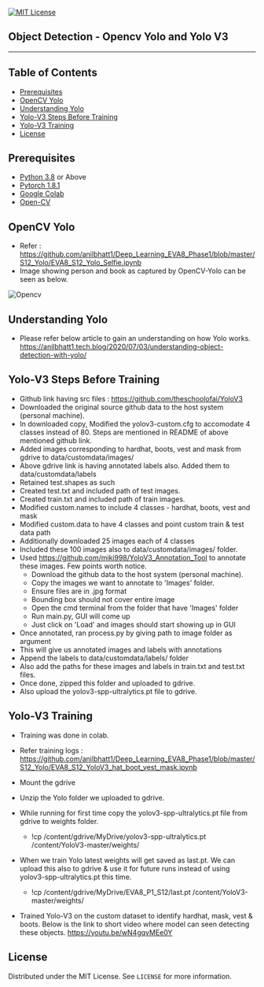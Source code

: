 
<!-- PROJECT SHIELDS -->
<!--
*** I'm using markdown "reference style" links for readability.
*** Reference links are enclosed in brackets [ ] instead of parentheses ( ).
*** See the bottom of this document for the declaration of the reference variables
*** for contributors-url, forks-url, etc. This is an optional, concise syntax you may use.
*** https://www.markdownguide.org/basic-syntax/#reference-style-links
-->
[![MIT License][license-shield]][license-url]

## Object Detection - Opencv Yolo and Yolo V3
________

<!-- TABLE OF CONTENTS -->
## Table of Contents

* [Prerequisites](#prerequisites)
* [OpenCV Yolo](#OpenCV-Yolo)
* [Understanding Yolo](#Understanding-Yolo)
* [Yolo-V3 Steps Before Training](#Yolo-V3-Steps-Before-Training)
* [Yolo-V3 Training](#Yolo-V3-Training)
* [License](#license)

## Prerequisites

* [Python 3.8](https://www.python.org/downloads/) or Above
* [Pytorch 1.8.1](https://pytorch.org/)  
* [Google Colab](https://colab.research.google.com/)
* [Open-CV](https://opencv.org/)

<!-- OpenCV-Yolo -->
## OpenCV Yolo

- Refer : https://github.com/anilbhatt1/Deep_Learning_EVA8_Phase1/blob/master/S12_Yolo/EVA8_S12_Yolo_Selfie.ipynb
- Image showing person and book as captured by OpenCV-Yolo can be seen as below.

![Opencv](https://github.com/anilbhatt1/Deep_Learning_EVA8_Phase1/blob/master/S12_Yolo/Yolo_Opencv_Selfie.png)


<!-- Understanding-Yolo -->
## Understanding Yolo

- Please refer below article to gain an understanding on how Yolo works.
https://anilbhatt1.tech.blog/2020/07/03/understanding-object-detection-with-yolo/

<!-- Yolo-V3-Steps-Before-Training -->
## Yolo-V3 Steps Before Training

- Github link having src files : https://github.com/theschoolofai/YoloV3
- Downloaded the original source github data to the host system (personal machine).
- In downloaded copy, Modified the yolov3-custom.cfg to accomodate 4 classes instead of 80. Steps are mentioned in README of above mentioned github link.
- Added images corresponding to hardhat, boots, vest and mask from gdrive to data/customdata/images/
- Above gdrive link is having annotated labels also. Added them to data/customdata/labels
- Retained test.shapes as such
- Created test.txt and included path of test images.
- Created train.txt and included path of train images.
- Modified custom.names to include 4 classes - hardhat, boots, vest and mask
- Modified custom.data to have 4 classes and point custom train & test data path
- Additionally downloaded 25 images each of 4 classes
- Included these 100 images also to data/customdata/images/ folder.
- Used https://github.com/miki998/YoloV3_Annotation_Tool to annotate these images. Few points worth notice.
    - Download the github data to the host system (personal machine).
    - Copy the images we want to annotate to 'Images' folder.
    - Ensure files are in .jpg format
    - Bounding box should not cover entire image
    - Open the cmd terminal from the folder that have 'Images' folder
    - Run main.py, GUI will come up
    - Just click on 'Load' and images should start showing up in GUI
- Once annotated, ran process.py by giving path to image folder as argument
- This will give us annotated images and labels with annotations
- Append the labels to data/customdata/labels/ folder
- Also add the paths for these images and labels in train.txt and test.txt files.
- Once done, zipped this folder and uploaded to gdrive. 
- Also upload the yolov3-spp-ultralytics.pt file to gdrive. 

<!-- Yolo-V3-Training -->
## Yolo-V3 Training
- Training was done in colab.
- Refer training logs : https://github.com/anilbhatt1/Deep_Learning_EVA8_Phase1/blob/master/S12_Yolo/EVA8_S12_YoloV3_hat_boot_vest_mask.ipynb
- Mount the gdrive
- Unzip the Yolo folder we uploaded to gdrive.
- While running for first time copy the yolov3-spp-ultralytics.pt file from gdrive to weights folder.
    - !cp /content/gdrive/MyDrive/yolov3-spp-ultralytics.pt /content/YoloV3-master/weights/
- When we train Yolo latest weights will get saved as last.pt. We can upload this also to gdrive & use it for future runs instead of using yolov3-spp-ultralytics.pt this time.
    - !cp /content/gdrive/MyDrive/EVA8_P1_S12/last.pt /content/YoloV3-master/weights/

- Trained Yolo-V3 on the custom dataset to identify hardhat, mask, vest & boots. Below is the link to short video where model can seen detecting these objects.
https://youtu.be/wN4gqvMEe0Y

<!-- LICENSE -->
## License

Distributed under the MIT License. See `LICENSE` for more information.

<!-- MARKDOWN LINKS & IMAGES -->
<!-- https://www.markdownguide.org/basic-syntax/#reference-style-links -->
[forks-shield]: https://img.shields.io/github/forks/othneildrew/Best-README-Template.svg?style=flat-square
[forks-url]: https://github.com/othneildrew/Best-README-Template/network/members
[stars-shield]: https://img.shields.io/github/stars/othneildrew/Best-README-Template.svg?style=flat-square
[stars-url]: https://github.com/othneildrew/Best-README-Template/stargazers
[issues-shield]: https://img.shields.io/github/issues/othneildrew/Best-README-Template.svg?style=flat-square
[issues-url]: https://github.com/othneildrew/Best-README-Template/issues
[license-shield]: https://img.shields.io/github/license/othneildrew/Best-README-Template.svg?style=flat-square
[license-url]: https://github.com/anilbhatt1/Deep_Learning_EVA4_Phase2/blob/master/LICENSE.txt
[linkedin-shield]: https://img.shields.io/badge/-LinkedIn-black.svg?style=flat-square&logo=linkedin&colorB=555




